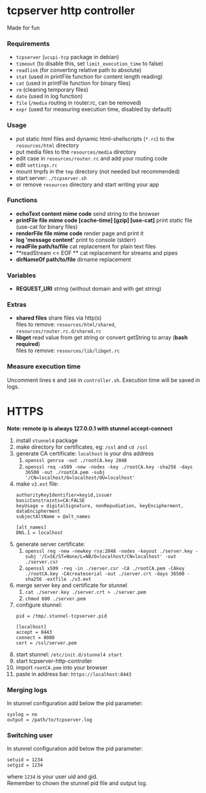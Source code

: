 # tcpserver http controller
Made for fun

### Requirements
* `tcpserver` (`ucspi-tcp` package in debian)
* `timeout` (to disable this, set `limit_execution_time` to false)
* `readlink` (for converting relative path to absolute)
* `stat` (used in printFile function for content length reading)
* `cat` (used in printFile function for binary files)
* `rm` (cleaning temporary files)
* `date` (used in log function)
* `file` (`/media` routing in router.rc, can be removed)
* `expr` (used for measuring execution time, disabled by default)

### Usage
* put static html files and dynamic html-shellscripts (`*.rc`) to the `resources/html` directory
* put media files to the `resources/media` directory
* edit case in `resources/router.rc` and add your routing code
* edit `settings.rc`
* mount tmpfs in the `tmp` directory (not needed but recommended)
* start server: `./tcpserver.sh`
* or remove `resources` directory and start writing your app

### Functions
* **echoText content mime code** send string to the browser
* **printFile file mime code [cache-time] [gzip] [use-cat]** print static file (use-cat for binary files)
* **renderFile file mime code** render page and print it
* **log 'message content'** print to console (stderr)
* **readFile path/to/file** cat replacement for plain text files
* **readStream << EOF ** cat replacement for streams and pipes
* **dirNameOf path/to/file** dirname replacement

### Variables
* **REQUEST_URI** string (without domain and with get string)

### Extras
* **shared files** share files via http(s)  
	files to remove: `resources/html/shared`, `resources/router.rc.d/shared.rc`
* **libget** read value from get string or convert getString to array (**bash required**)  
	files to remove: `resources/lib/libget.rc`

### Measure execution time
Uncomment lines `6` and `160` in `controller.sh`. Execution time will be saved in logs.

# HTTPS
**Note: remote ip is always 127.0.0.1 with stunnel accept-connect**
1) install `stunnel4` package
2) make directory for certificates, eg: `/ssl` and `cd /ssl`
3) generate CA certificate: `localhost` is your dns address  
	1) `openssl genrsa -out ./rootCA.key 2048`  
	2) `openssl req -x509 -new -nodes -key ./rootCA.key -sha256 -days 36500 -out ./rootCA.pem -subj '/CN=localhost/O=localhost/OU=localhost'`
4) make `v3.ext` file:  
	```
	authorityKeyIdentifier=keyid,issuer
	basicConstraints=CA:FALSE
	keyUsage = digitalSignature, nonRepudiation, keyEncipherment, dataEncipherment
	subjectAltName = @alt_names

	[alt_names]
	DNS.1 = localhost
	```
5) generate server certificate:  
	1) `openssl req -new -newkey rsa:2048 -nodes -keyout ./server.key -subj '/C=SE/ST=None/L=NB/O=localhost/CN=localhost' -out ./server.csr`  
	2) `openssl x509 -req -in ./server.csr -CA ./rootCA.pem -CAkey ./rootCA.key -CAcreateserial -out ./server.crt -days 36500 -sha256 -extfile ./v3.ext`
6) merge server key and certificate for stunnel  
	1) `cat ./server.key ./server.crt > ./server.pem`  
	2) `chmod 600 ./server.pem`
7) configure stunnel:  
	```
	pid = /tmp/.stunnel-tcpserver.pid

	[localhost]
	accept = 8443
	connect = 8080
	cert = /ssl/server.pem
	```
8) start stunnel: `/etc/init.d/stunnel4 start`
9) start tcpserver-http-controller
10) import `rootCA.pem` into your browser
11) paste in address bar: `https://localhost:8443`

### Merging logs
In stunnel configuration add below the pid parameter:
```
syslog = no
output = /path/to/tcpserver.log
```

### Switching user
In stunnel configuration add below the pid parameter:
```
setuid = 1234
setgid = 1234
```
where `1234` is your user uid and gid.  
Remember to chown the stunnel pid file and output log.
